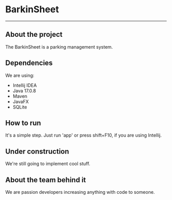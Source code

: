 # BarkinSheet

***

## About the project

The BarkinSheet is a parking management system.

## Dependencies

We are using:

* Intellij IDEA
* Java 17.0.8
* Maven
* JavaFX
* SQLite

## How to run

It's a simple step. Just run 'app' or press shift+F10, if you are using Intellij.

## Under construction

We're still going to implement cool stuff.

## About the team behind it

We are passion developers increasing anything with code to someone.
